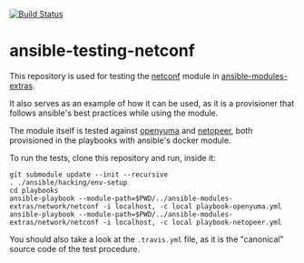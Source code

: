 [![Build Status](https://travis-ci.org/lpenz/ansible-testing-netconf.svg?branch=master)](https://travis-ci.org/lpenz/ansible-testing-netconf)

# ansible-testing-netconf

This repository is used for testing the
[netconf](https://tools.ietf.org/html/rfc4741) module in
[ansible-modules-extras](https://github.com/ansible/ansible-modules-extras).

It also serves as an example of how it can be used, as it is a provisioner that
follows ansible's best practices while using the module.

The module itself is tested against
[openyuma](https://github.com/OpenClovis/OpenYuma) and
[netopeer](https://github.com/CESNET/netopeer), both provisioned in the
playbooks with ansible's docker module.

To run the tests, clone this repository and run, inside it:

    git submodule update --init --recursive
    . ./ansible/hacking/env-setup
    cd playbooks
    ansible-playbook --module-path=$PWD/../ansible-modules-extras/network/netconf -i localhost, -c local playbook-openyuma.yml
    ansible-playbook --module-path=$PWD/../ansible-modules-extras/network/netconf -i localhost, -c local playbook-netopeer.yml

You should also take a look at the ``.travis.yml`` file, as it is the
"canonical" source code of the test procedure.
